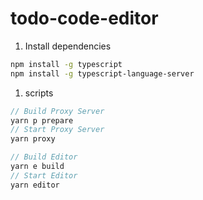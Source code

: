 # todo-code-editor

1. Install dependencies

```sh
npm install -g typescript
npm install -g typescript-language-server
```

1. scripts

```ts
// Build Proxy Server
yarn p prepare
// Start Proxy Server
yarn proxy

// Build Editor
yarn e build
// Start Editor 
yarn editor
```
